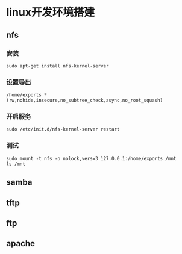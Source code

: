 # linux开发环境搭建


## nfs

### 安装

``` shell
sudo apt-get install nfs-kernel-server
```

### 设置导出
``` shell
/home/exports *(rw,nohide,insecure,no_subtree_check,async,no_root_squash)
```

### 开启服务
``` shell
sudo /etc/init.d/nfs-kernel-server restart
```

### 测试
``` shell
sudo mount -t nfs -o nolock,vers=3 127.0.0.1:/home/exports /mnt
ls /mnt
```

## samba

## tftp

## ftp

## apache

